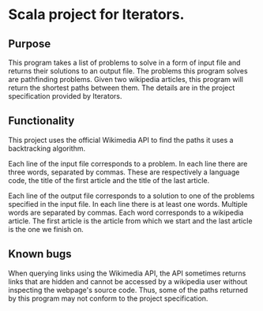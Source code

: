 # Scala project for Iterators.

## Purpose

This program takes a list of problems to solve in a form of input file and returns their solutions to an output file.
The problems this program solves are pathfinding problems. Given two wikipedia articles, this program will return
the shortest paths between them. The details are in the project specification provided by Iterators.

## Functionality

This project uses the official Wikimedia API to find the paths it uses a backtracking algorithm.

Each line of the input file corresponds to a problem. In each line there are three words,
separated by commas. These are respectively a language code, the title of the first article and
the title of the last article.

Each line of the output file corresponds to a solution to one of the problems specified in the input file.
In each line there is at least one words. Multiple words are separated by commas. Each word corresponds to a wikipedia
article. The first article is the article from which we start and the last article is the one we finish on.

## Known bugs

When querying links using the Wikimedia API, the API sometimes returns links that are hidden and cannot be
accessed by a wikipedia user without inspecting the webpage's source code.
Thus, some of the paths returned by this program may not conform to the project specification.